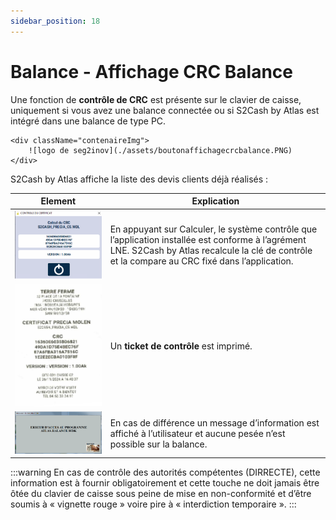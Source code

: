 ```yaml
---
sidebar_position: 18
---
```


# Balance - Affichage CRC Balance


Une fonction de **contrôle de CRC** est présente sur le clavier de caisse, uniquement si vous avez une balance connectée ou si S2Cash by Atlas est intégré dans une balance de type PC. 

    <div className="contenaireImg">
        ![logo de seg2inov](./assets/boutonaffichagecrcbalance.PNG) 
    </div>


S2Cash by Atlas affiche la liste des devis clients déjà réalisés :

| Element       | Explication | 
|:-----------:|----|
| ![logo de seg2inov](./assets/ecrancontrolecertificat.PNG)      |  En appuyant sur Calculer, le système contrôle que l’application installée est conforme à l’agrément LNE. S2Cash by Atlas recalcule la clé de contrôle et la compare au CRC fixé dans l’application. |
| ![logo de seg2inov](./assets/ticketcrs.PNG)      |  Un **ticket de contrôle** est imprimé. |
| ![logo de seg2inov](./assets/messagecrc.PNG)      |  En cas de différence un message d’information est affiché à l’utilisateur et aucune pesée n’est possible sur la balance. |


:::warning
En cas de contrôle des autorités compétentes (DIRRECTE), cette information est à fournir obligatoirement et cette touche ne doit jamais être ôtée du clavier de caisse sous peine de mise en non-conformité et d’être soumis à « vignette rouge » voire pire à « interdiction temporaire ».
:::

